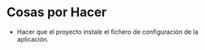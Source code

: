 Cosas por Hacer
===============

 - Hacer que el proyecto instale el fichero de configuración de la aplicación.